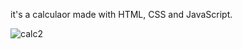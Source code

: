 it's a calculaor made with HTML, CSS and JavaScript.


![calc2](https://github.com/Samuelgit3919/calculator/assets/152323187/249f4424-2275-46e5-ac65-a8570598bc98)


